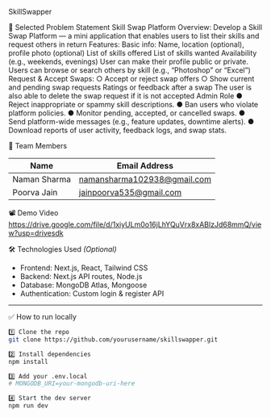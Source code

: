 SkillSwapper

📌 Selected Problem Statement
Skill Swap Platform
Overview:
Develop a Skill Swap Platform — a mini application that enables users to list their skills and
request others in return
Features:
Basic info: Name, location (optional), profile photo (optional)
List of skills offered
List of skills wanted
Availability (e.g., weekends, evenings)
User can make their profile public or private.
Users can browse or search others by skill (e.g., “Photoshop” or “Excel”)
Request & Accept Swaps:
○ Accept or reject swap offers
○ Show current and pending swap requests
Ratings or feedback after a swap
The user is also able to delete the swap request if it is not accepted 
Admin Role
● Reject inappropriate or spammy skill descriptions.
● Ban users who violate platform policies.
● Monitor pending, accepted, or cancelled swaps.
● Send platform-wide messages (e.g., feature updates, downtime alerts).
● Download reports of user activity, feedback logs, and swap stats.


👥 Team Members

| Name         | Email Address                |
|--------------|------------------------------|
| Naman Sharma |  namansharma102938@gmail.com |
| Poorva Jain  |  jainpoorva535@gmail.com     |

📽️ Demo Video 
https://drive.google.com/file/d/1xiyULm0o16jLhYQuVrx8xABlzJd68mmQ/view?usp=drivesdk


🛠️ Technologies Used _(Optional)_

- Frontend: Next.js, React, Tailwind CSS
- Backend: Next.js API routes, Node.js
- Database: MongoDB Atlas, Mongoose
- Authentication: Custom login & register API



---

✅ How to run locally

```bash
1️⃣ Clone the repo
git clone https://github.com/yourusername/skillswapper.git

2️⃣ Install dependencies
npm install

3️⃣ Add your .env.local
# MONGODB_URI=your-mongodb-uri-here

4️⃣ Start the dev server
npm run dev

